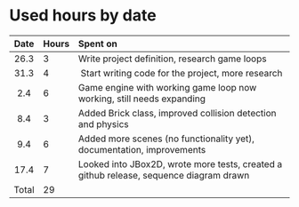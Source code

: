 # Used hours by date

|Date|Hours|Spent on|
|:-----:|:----|:-----|
|26.3| 3   | Write project definition, research game loops |
|31.3| 4   | Start writing code for the project, more research |
|2.4| 6   | Game engine with working game loop now working, still needs expanding |
|8.4| 3   | Added Brick class, improved collision detection and physics |
|9.4| 6   | Added more scenes (no functionality yet), documentation, improvements |
|17.4| 7  | Looked into JBox2D, wrote more tests, created a github release, sequence diagram drawn |
| Total | 29   | |
